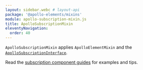 ```yaml
---
layout: sidebar.webc # layout-api
package: '@apollo-elements/mixins'
module: apollo-subscription-mixin.js
title: ApolloSubscriptionMixin
eleventyNavigation:
  order: 40
---
```

<!-- ----------------------------------------------------------------------------------------
     Welcome! This file includes automatically generated API documentation.
     To edit the docs that appear within, find the original source file under `packages/*`,
     corresponding to the package name and module in this YAML front-matter block.
     Thank you for your interest in Apollo Elements 😁
------------------------------------------------------------------------------------------ -->

`ApolloSubscriptionMixin` applies `ApolloElementMixin` and the 
[`ApolloSubscriptionInterface`](/api/core/interfaces/subscription/).

Read the [subscription component 
guides](../../../../guides/usage/subscriptions/) for examples and tips.
